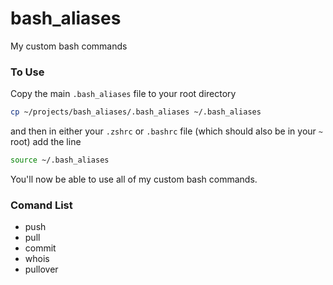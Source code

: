 # bash_aliases

My custom bash commands

### To Use

Copy the main `.bash_aliases` file to your root directory 

```bash
cp ~/projects/bash_aliases/.bash_aliases ~/.bash_aliases
```

and then in either your `.zshrc` or `.bashrc` file (which should also be in your `~` root) add the line 

```bash 
source ~/.bash_aliases
```

You'll now be able to use all of my custom bash commands. 

### Comand List

* push 
* pull 
* commit 
* whois
* pullover
